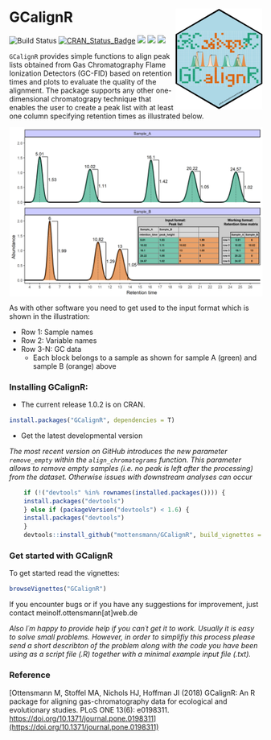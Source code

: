 
<!-- README.md is generated from README.Rmd. Please edit that file -->

# GCalignR [<img src="vignettes/GCalignRLogo.png" height="200" align="right"/>](https://github.com/mottensmann/GCalignR)

![Build
Status](https://travis-ci.org/mottensmann/GCalignR.svg?branch=master)
[![CRAN\_Status\_Badge](http://www.r-pkg.org/badges/version/GCalignR)](https://cran.r-project.org/package=GCalignR)
[![](http://cranlogs.r-pkg.org/badges/grand-total/GCalignR)](https://cran.r-project.org/package=GCalignR)
[![](https://img.shields.io/badge/doi-10.1371/journal.pone.0198311-Darkorange.svg)](https://doi.org/10.1371/journal.pone.0198311)
[![](https://img.shields.io/badge/Altmetric-14-Darkorange.svg)](https://www.altmetric.com/details/43624695)

`GCalignR` provides simple functions to align peak lists obtained from
Gas Chromatography Flame Ionization Detectors (GC-FID) based on
retention times and plots to evaluate the quality of the alignment. The
package supports any other one-dimensional chromatograpy technique that
enables the user to create a peak list with at least one column
specifying retention times as illustrated below.

<img src="vignettes/Two_Chromas_Peak_List.png" style="display: block; margin: auto;" />

As with other software you need to get used to the input format which is
shown in the illustration:

  - Row 1: Sample names
  - Row 2: Variable names
  - Row 3-N: GC data
      - Each block belongs to a sample as shown for sample A (green) and
        sample B (orange) above

### Installing GCalignR:

  - The current release 1.0.2 is on CRAN.

<!-- end list -->

``` r
install.packages("GCalignR", dependencies = T)
```

  - Get the latest developmental version

*The most recent version on GitHub introduces the new parameter
`remove_empty` within the `align_chromatograms` function. This parameter
allows to remove empty samples (i.e. no peak is left after the
processing) from the dataset. Otherwise issues with downstream analyses
can occur*

``` r
    if (!("devtools" %in% rownames(installed.packages()))) { 
    install.packages("devtools")
    } else if (packageVersion("devtools") < 1.6) {
    install.packages("devtools")
    }
    devtools::install_github("mottensmann/GCalignR", build_vignettes = TRUE)
```

### Get started with GCalignR

To get started read the vignettes:

``` r
browseVignettes("GCalignR")
```

If you encounter bugs or if you have any suggestions for improvement,
just contact meinolf.ottensmann\[at\]web.de

*Also I´m happy to provide help if you can´t get it to work. Usually it
is easy to solve small problems. However, in order to simplifiy this
process please send a short describton of the problem along with the
code you have been using as a script file (.R) together with a minimal
example input file (.txt).*

### Reference

[Ottensmann M, Stoffel MA, Nichols HJ, Hoffman JI (2018) GCalignR: An R
package for aligning gas-chromatography data for ecological and
evolutionary studies. PLoS ONE 13(6): e0198311.
https://doi.org/10.1371/journal.pone.0198311](https://doi.org/10.1371/journal.pone.0198311)
